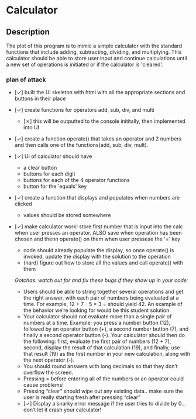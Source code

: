 # Calculator

## Description 
The plot of this program is to mimic a simple calculator with the standard functions that include adding, subtracting, dividing, and multiplying.
This calculator should be able to store user input and continue calculations until a new set of operations is initiated or if the calculator is 'cleared'.

### plan of attack 
- [&check;] built the UI skeleton with html with all the appropriate sections and buttons in their place 
- [&check;] create functions for operators add, sub, div, and multi
  - [&cross;] this will be outputted to the console inititally, then implemented into UI 
- [&check;] create a function operate() that takes an operator and 2 numbers and then calls one of the functions(add, sub, div, mult). 
- [&check;] UI of calculator should have
  - a clear button
  - buttons for each digit
  - buttons for each of the 4 operator functions
  - button for the 'equals' key
- [&check;] create a function that displays and populates when numbers are clicked
  - values should be stored somewhere
- [&check;] make calculator work! store first number that is input into the calc when user presses an operator. ALSO save when operation has been chosen and thenn operate() on them when user pressese the '=' key
  - code should already populate the display, so once operate() is invoked, update the display with the solution to the operation
  - (hard) figure out how to store all the values and call operate() with them

  *Gotchas: watch out for and fix these bugs if they show up in your code:*

    + Users should be able to string together several operations and get the right answer, with each pair of numbers being evaluated at a time. For example, 12 + 7 - 5 * 3 = should yield 42. An example of the behavior we’re looking for would be this student solution.
    + Your calculator should not evaluate more than a single pair of numbers at a time. Example: you press a number button (12), followed by an operator button (+), a second number button (7), and finally a second operator button (-). Your calculator should then do the following: first, evaluate the first pair of numbers (12 + 7), second, display the result of that calculation (19), and finally, use that result (19) as the first number in your new calculation, along with the next operator (-).
    + You should round answers with long decimals so that they don’t overflow the screen.
    + Pressing = before entering all of the numbers or an operator could cause problems!
    + Pressing “clear” should wipe out any existing data.. make sure the user is really starting fresh after pressing “clear”
    + [&check;] Display a snarky error message if the user tries to divide by 0… don’t let it crash your calculator!

